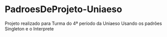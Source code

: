 # PadroesDeProjeto-Uniaeso

Projeto realizado para Turma do 4ª período da Uniaeso
Usando os padrões Singleton e o Interprete
